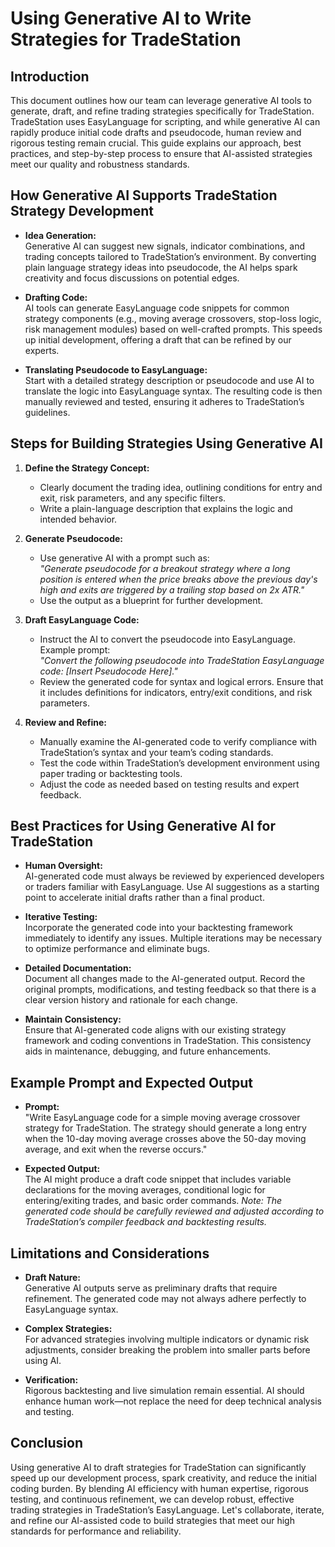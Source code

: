 # Using Generative AI to Write Strategies for TradeStation

## Introduction

This document outlines how our team can leverage generative AI tools to generate, draft, and refine trading strategies specifically for TradeStation. TradeStation uses EasyLanguage for scripting, and while generative AI can rapidly produce initial code drafts and pseudocode, human review and rigorous testing remain crucial. This guide explains our approach, best practices, and step-by-step process to ensure that AI-assisted strategies meet our quality and robustness standards.

## How Generative AI Supports TradeStation Strategy Development

- **Idea Generation:**  
  Generative AI can suggest new signals, indicator combinations, and trading concepts tailored to TradeStation’s environment. By converting plain language strategy ideas into pseudocode, the AI helps spark creativity and focus discussions on potential edges.

- **Drafting Code:**  
  AI tools can generate EasyLanguage code snippets for common strategy components (e.g., moving average crossovers, stop-loss logic, risk management modules) based on well-crafted prompts. This speeds up initial development, offering a draft that can be refined by our experts.

- **Translating Pseudocode to EasyLanguage:**  
  Start with a detailed strategy description or pseudocode and use AI to translate the logic into EasyLanguage syntax. The resulting code is then manually reviewed and tested, ensuring it adheres to TradeStation’s guidelines.

## Steps for Building Strategies Using Generative AI

1. **Define the Strategy Concept:**
   - Clearly document the trading idea, outlining conditions for entry and exit, risk parameters, and any specific filters.
   - Write a plain-language description that explains the logic and intended behavior.

2. **Generate Pseudocode:**
   - Use generative AI with a prompt such as:  
     _"Generate pseudocode for a breakout strategy where a long position is entered when the price breaks above the previous day's high and exits are triggered by a trailing stop based on 2x ATR."_
   - Use the output as a blueprint for further development.

3. **Draft EasyLanguage Code:**
   - Instruct the AI to convert the pseudocode into EasyLanguage.  
     Example prompt:  
     _"Convert the following pseudocode into TradeStation EasyLanguage code: [Insert Pseudocode Here]."_
   - Review the generated code for syntax and logical errors. Ensure that it includes definitions for indicators, entry/exit conditions, and risk parameters.

4. **Review and Refine:**
   - Manually examine the AI-generated code to verify compliance with TradeStation’s syntax and your team’s coding standards.
   - Test the code within TradeStation’s development environment using paper trading or backtesting tools.
   - Adjust the code as needed based on testing results and expert feedback.

## Best Practices for Using Generative AI for TradeStation

- **Human Oversight:**  
  AI-generated code must always be reviewed by experienced developers or traders familiar with EasyLanguage. Use AI suggestions as a starting point to accelerate initial drafts rather than a final product.

- **Iterative Testing:**  
  Incorporate the generated code into your backtesting framework immediately to identify any issues. Multiple iterations may be necessary to optimize performance and eliminate bugs.

- **Detailed Documentation:**  
  Document all changes made to the AI-generated output. Record the original prompts, modifications, and testing feedback so that there is a clear version history and rationale for each change.

- **Maintain Consistency:**  
  Ensure that AI-generated code aligns with our existing strategy framework and coding conventions in TradeStation. This consistency aids in maintenance, debugging, and future enhancements.

## Example Prompt and Expected Output

- **Prompt:**  
  "Write EasyLanguage code for a simple moving average crossover strategy for TradeStation. The strategy should generate a long entry when the 10-day moving average crosses above the 50-day moving average, and exit when the reverse occurs."

- **Expected Output:**  
  The AI might produce a draft code snippet that includes variable declarations for the moving averages, conditional logic for entering/exiting trades, and basic order commands. _Note: The generated code should be carefully reviewed and adjusted according to TradeStation’s compiler feedback and backtesting results._

## Limitations and Considerations

- **Draft Nature:**  
  Generative AI outputs serve as preliminary drafts that require refinement. The generated code may not always adhere perfectly to EasyLanguage syntax.
  
- **Complex Strategies:**  
  For advanced strategies involving multiple indicators or dynamic risk adjustments, consider breaking the problem into smaller parts before using AI.

- **Verification:**  
  Rigorous backtesting and live simulation remain essential. AI should enhance human work—not replace the need for deep technical analysis and testing.

## Conclusion

Using generative AI to draft strategies for TradeStation can significantly speed up our development process, spark creativity, and reduce the initial coding burden. By blending AI efficiency with human expertise, rigorous testing, and continuous refinement, we can develop robust, effective trading strategies in TradeStation’s EasyLanguage. Let's collaborate, iterate, and refine our AI-assisted code to build strategies that meet our high standards for performance and reliability.
